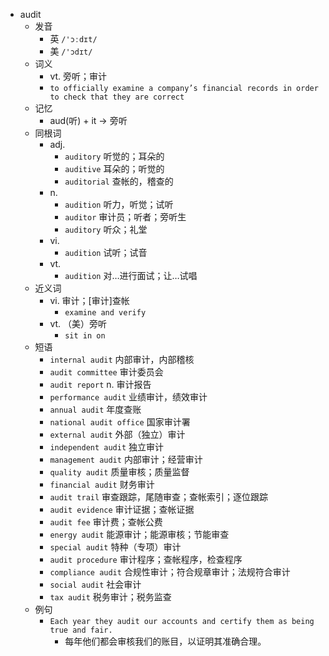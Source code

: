 - audit
  - 发音
    - 英 `/'ɔːdɪt/`
    - 美 `/'ɔdɪt/`
  - 词义
    - vt. 旁听；审计
    - `to officially examine a company’s financial records in order to check that they are correct`
  - 记忆
    - aud(听) + it → 旁听
  - 同根词
    - adj.
      - `auditory` 听觉的；耳朵的
      - `auditive` 耳朵的；听觉的
      - `auditorial` 查帐的，稽查的
    - n.
      - `audition` 听力，听觉；试听
      - `auditor` 审计员；听者；旁听生
      - `auditory` 听众；礼堂
    - vi.
      - `audition` 试听；试音
    - vt.
      - `audition` 对…进行面试；让…试唱
  - 近义词
    - vi. 审计；[审计]查帐
      - `examine and verify`
    - vt. （美）旁听
      - `sit in on`
  - 短语
    - `internal audit` 内部审计，内部稽核 
    - `audit committee` 审计委员会 
    - `audit report` n. 审计报告 
    - `performance audit` 业绩审计，绩效审计 
    - `annual audit` 年度查账 
    - `national audit office` 国家审计署 
    - `external audit` 外部（独立）审计 
    - `independent audit` 独立审计 
    - `management audit` 内部审计；经营审计 
    - `quality audit` 质量审核；质量监督 
    - `financial audit` 财务审计 
    - `audit trail` 审查跟踪，尾随审查；查帐索引；逐位跟踪 
    - `audit evidence` 审计证据；查帐证据 
    - `audit fee` 审计费；查帐公费 
    - `energy audit` 能源审计；能源审核；节能审查 
    - `special audit` 特种（专项）审计 
    - `audit procedure` 审计程序；查帐程序，检查程序 
    - `compliance audit` 合规性审计；符合规章审计；法规符合审计 
    - `social audit` 社会审计 
    - `tax audit` 税务审计；税务监查 
  - 例句
    - `Each year they audit our accounts and certify them as being true and fair.`
      - 每年他们都会审核我们的账目，以证明其准确合理。


